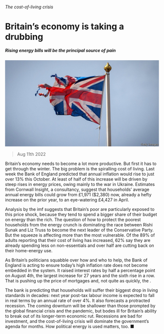 ###### The cost-of-living crisis

# Britain’s economy is taking a drubbing 

##### Rising energy bills will be the principal source of pain 

![image](images/20220813_BRP502.jpg) 

> Aug 11th 2022 

Britain’s economy needs to become a lot more productive. But first it has to get through the winter. The big problem is the spiralling cost of living. Last week the Bank of England predicted that annual inflation would rise to just over 13% this October. At least of half of this increase will be driven by steep rises in energy prices, owing mainly to the war in Ukraine. Estimates from Cornwall Insight, a consultancy, suggest that households’ average annual energy bills could grow from £1,971 ($2,380) now, already a hefty increase on the prior year, to an eye-watering £4,427 in April. 



Analysis by the imf suggests that Britain’s poor are particularly exposed to this price shock, because they tend to spend a bigger share of their budget on energy than the rich. The question of how to protect the poorest households from the energy crunch is dominating the race between Rishi Sunak and Liz Truss to become the next leader of the Conservative Party. But the squeeze is affecting more than the most vulnerable. Of the 89% of adults reporting that their cost of living has increased, 62% say they are already spending less on non-essentials and over half are cutting back on their home-energy use.

As Britain’s politicians squabble over how and who to help, the Bank of England is acting to ensure today’s high inflation rate does not become embedded in the system. It raised interest rates by half a percentage point on August 4th, the largest increase for 27 years and the sixth rise in a row. That is pushing up the price of mortgages and, not quite as quickly, the . 



The bank is predicting that households will suffer their biggest drop in living standards in decades: next year post-tax labour income is expected to fall in real terms by an annual rate of over 4%. It also forecasts a protracted recession. The coming downturn will be shallower than those prompted by the global financial crisis and the pandemic, but bodes ill for Britain’s ability to break out of its longer-term economic rut. Recessions are bad for investment, and the cost-of-living crisis will dominate the government’s agenda for months. How political energy is used matters, too. ■

